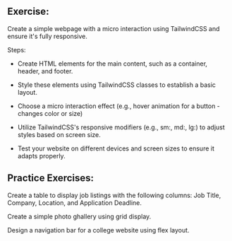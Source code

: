 ## Exercise:
Create a simple webpage with a micro interaction using TailwindCSS and ensure it's fully responsive.

Steps:

* Create HTML elements for the main content, such as a container, header, and footer.

* Style these elements using TailwindCSS classes to establish a basic layout.

* Choose a micro interaction effect (e.g., hover animation for a button - changes color or size)

* Utilize TailwindCSS's responsive modifiers (e.g., sm:, md:, lg:) to adjust styles based on screen size.

* Test your website on different devices and screen sizes to ensure it adapts properly.

## Practice Exercises:
Create a table to display job listings with the following columns: Job Title, Company, Location, and Application Deadline.

Create a simple photo ghallery using grid display.

Design a navigation bar for a college website using flex layout.